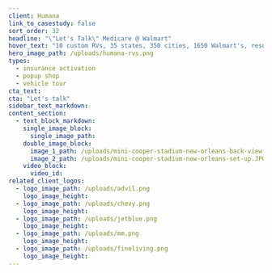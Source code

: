 ```yaml
---
client: Humana
link_to_casestudy: false
sort_order: 32
headline: "\"Let's Talk\" Medicare @ Walmart"
hover_text: "10 custom RVs, 35 states, 350 cities, 1650 Walmart's, resulted in 900% increase of Humana Medicare spending at targeted Walmart's - ask us how we did it!"
hero_image_path: /uploads/humana-rvs.png
types:
  - insurance activation
  - popup shop
  - vehicle tour
cta_text:
cta: "Let's talk"
sidebar_text_markdown:
content_section:
  - text_block_markdown:
    single_image_block:
      single_image_path:
    double_image_block:
      image_1_path: /uploads/mini-cooper-stadium-new-orleans-back-view.JPG
      image_2_path: /uploads/mini-cooper-stadium-new-orleans-set-up.JPG
    video_block:
      video_id:
related_client_logos:
  - logo_image_path: /uploads/advil.png
    logo_image_height:
  - logo_image_path: /uploads/chevy.png
    logo_image_height:
  - logo_image_path: /uploads/jetblue.png
    logo_image_height:
  - logo_image_path: /uploads/mm.png
    logo_image_height:
  - logo_image_path: /uploads/fineliving.png
    logo_image_height:
---
```


